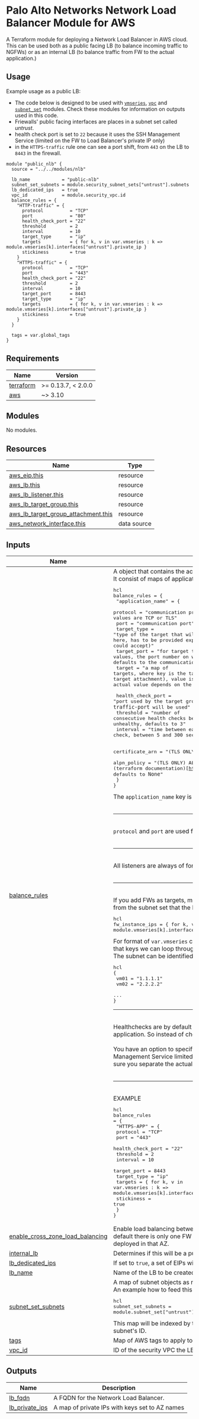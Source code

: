 # Palo Alto Networks Network Load Balancer Module for AWS

A Terraform module for deploying a Network Load Balancer in AWS cloud. This can be used both as a public facing LB (to balance incoming traffic to NGFWs) or as an internal LB (to balance traffic from FW to the actual application.)

## Usage

Example usage as a public LB:

* The code below is designed to be used with [`vmseries`](../vmseries/README.md), [`vpc`](../vpc/README.md) and [`subnet_set`](../subnet_set/README.md) modules. Check these modules for information on outputs used in this code.
* Friewalls' public facing interfaces are places in a subnet set called *untrust*.
* health check port is set to `22` because it uses the SSH Management Service (limited on the FW to Load Balancer's private IP only)
* in the `HTTPS-traffic` rule one can see a port shift, from `443` on the LB to `8443` in the firewall.

```hcl
module "public_nlb" {
  source = "../../modules/nlb"

  lb_name            = "public-nlb"
  subnet_set_subnets = module.security_subnet_sets["untrust"].subnets
  lb_dedicated_ips   = true
  vpc_id             = module.security_vpc.id
  balance_rules = {
    "HTTP-traffic" = {
      protocol          = "TCP"
      port              = "80"
      health_check_port = "22"
      threshold         = 2
      interval          = 10
      target_type       = "ip"
      targets           = { for k, v in var.vmseries : k => module.vmseries[k].interfaces["untrust"].private_ip }
      stickiness        = true
    }
    "HTTPS-traffic" = {
      protocol          = "TCP"
      port              = "443"
      health_check_port = "22"
      threshold         = 2
      interval          = 10
      target_port       = 8443
      target_type       = "ip"
      targets           = { for k, v in var.vmseries : k => module.vmseries[k].interfaces["untrust"].private_ip }
      stickiness        = true
    }
  }

  tags = var.global_tags
}
```

<!-- BEGINNING OF PRE-COMMIT-TERRAFORM DOCS HOOK -->
## Requirements

| Name | Version |
|------|---------|
| <a name="requirement_terraform"></a> [terraform](#requirement\_terraform) | >= 0.13.7, < 2.0.0 |
| <a name="requirement_aws"></a> [aws](#requirement\_aws) | ~> 3.10 |

## Modules

No modules.

## Resources

| Name | Type |
|------|------|
| [aws_eip.this](https://registry.terraform.io/providers/hashicorp/aws/latest/docs/resources/eip) | resource |
| [aws_lb.this](https://registry.terraform.io/providers/hashicorp/aws/latest/docs/resources/lb) | resource |
| [aws_lb_listener.this](https://registry.terraform.io/providers/hashicorp/aws/latest/docs/resources/lb_listener) | resource |
| [aws_lb_target_group.this](https://registry.terraform.io/providers/hashicorp/aws/latest/docs/resources/lb_target_group) | resource |
| [aws_lb_target_group_attachment.this](https://registry.terraform.io/providers/hashicorp/aws/latest/docs/resources/lb_target_group_attachment) | resource |
| [aws_network_interface.this](https://registry.terraform.io/providers/hashicorp/aws/latest/docs/data-sources/network_interface) | data source |

## Inputs

| Name | Description | Type | Default | Required |
|------|-------------|------|---------|:--------:|
| <a name="input_balance_rules"></a> [balance\_rules](#input\_balance\_rules) | A object that contains the actual listener, target group and healthcheck configuration. <br>It consist of maps of applications like follows:<pre>hcl<br>balance_rules = {<br>  "application_name" = {<br>    protocol            = "communication protocol, since this is a NLB module accepted values are TCP or TLS"<br>    port                = "communication port"<br>    target_type         = "type of the target that will be attached to a target group, no defaults here, has to be provided explicitly (regardless the defaults terraform could accept)"<br>    target_port         = "for target types supporting port values, the port number on which the target accepts communication, defaults to the communication port value"<br>    target              = "a map of targets, where key is the target name (used to create a name for the target attachment), value is the target ID (IP, resource ID, etc - the actual value depends on the target type)"<br><br>    health_check_port   = "port used by the target group healthcheck, if ommited, `traffic-port` will be used"<br>    threshold           = "number of consecutive health checks before considering target healthy or unhealthy, defaults to 3"<br>    interval            = "time between each health check, between 5 and 300 seconds, defaults to 30s"<br><br>    certificate_arn     = "(TLS ONLY) this is the arn of a certificate"<br>    alpn_policy         = "(TLS ONLY) ALPN policy name, for possible values check (terraform documentation)[https://registry.terraform.io/providers/hashicorp/aws/latest/docs/resources/lb_listener#alpn_policy], defaults to `None`"<br>  }<br>}</pre>The `application_name` key is valid only for letters, numbers and a dash (`-`) - that's an AWS limitation.<br><br><hr><br>`protocol` and `port` are used for `listener`, `target group` and `target group attachment`. Partially also for health checks (see below).<br><br><hr><br>All listeners are always of forward action.<br><br><hr><br>If you add FWs as targets, make sure you use `target_type = "ip"` and you provide the correct FW IPs in `target` map. IPs should be from the subnet set that the LB was created in. An example on how to feed this variable with data:<pre>hcl<br>fw_instance_ips = { for k, v in var.vmseries : k => module.vmseries[k].interfaces["untrust"].private_ip }</pre>For format of `var.vmseries` check the (`vmseries` module)[../vmseries/README.md]. Basically the key there is the VM name. By using that keys we can loop through all vmseries modules and take private IP from the interface that is assigned to the subnet we require. The subnet can be identified by the subnet set name (like above). In other words, the `for` loop returns the following map:<pre>hcl<br>{<br>  vm01 = "1.1.1.1"<br>  vm02 = "2.2.2.2"<br>  ...<br>}</pre><hr><br>Healthchecks are by default of type TCP. Reason for that is the fact, that HTTP requests might flow through the FW to the actual application. So instead of checking the status of the FW we might check the status of the application.<br><br>You have an option to specify a health check port. This way you can set up a Management Profile with an Administrative Management Service limited only to NLBs private IPs and use a port for that service as the health check port. This way you make sure you separate the actual health check from the application rule's port.<br><br><hr><br>EXAMPLE<pre>hcl<br>balance_rules = {<br>  "HTTPS-APP" = {<br>    protocol          = "TCP"<br>    port              = "443"<br>    health_check_port = "22"<br>    threshold         = 2<br>    interval          = 10<br>    target_port       = 8443<br>    target_type       = "ip"<br>    targets           = { for k, v in var.vmseries : k => module.vmseries[k].interfaces["untrust"].private_ip }<br>    stickiness        = true<br>  }<br>}</pre> | `any` | n/a | yes |
| <a name="input_enable_cross_zone_load_balancing"></a> [enable\_cross\_zone\_load\_balancing](#input\_enable\_cross\_zone\_load\_balancing) | Enable load balancing between instances in different AZs. Defaults to `true`. Change to `false` only if you know what you're doing. By default there is only one FW in each AZ. Turning this off means 1:1 correlation between a public IP assigned to an AZ and a FW deployed in that AZ. | `bool` | `true` | no |
| <a name="input_internal_lb"></a> [internal\_lb](#input\_internal\_lb) | Determines if this will be a public facing LB (default) or an internal one. | `bool` | `false` | no |
| <a name="input_lb_dedicated_ips"></a> [lb\_dedicated\_ips](#input\_lb\_dedicated\_ips) | If set to `true`, a set of EIPs will be created for each zone/subnet. Otherwise AWS will handle IP management. Defaults to `false`. | `bool` | `false` | no |
| <a name="input_lb_name"></a> [lb\_name](#input\_lb\_name) | Name of the LB to be created | `string` | n/a | yes |
| <a name="input_subnet_set_subnets"></a> [subnet\_set\_subnets](#input\_subnet\_set\_subnets) | A map of subnet objects as returned by the `subnet_set` module for a particular subnet set. <br>An example how to feed this variable with data (assuming usage of this modules as in examples and a subnet set named *untrust*):<pre>hcl<br>subnet_set_subnets   = module.subnet_set["untrust"].subnets</pre>This map will be indexed by the subnet name and value will contain subnet's arguments as returned by terraform. This includes the subnet's ID. | `map(any)` | n/a | yes |
| <a name="input_tags"></a> [tags](#input\_tags) | Map of AWS tags to apply to all the created resources. | `map(string)` | `{}` | no |
| <a name="input_vpc_id"></a> [vpc\_id](#input\_vpc\_id) | ID of the security VPC the LB should be created in. | `string` | n/a | yes |

## Outputs

| Name | Description |
|------|-------------|
| <a name="output_lb_fqdn"></a> [lb\_fqdn](#output\_lb\_fqdn) | A FQDN for the Network Load Balancer. |
| <a name="output_lb_private_ips"></a> [lb\_private\_ips](#output\_lb\_private\_ips) | A map of private IPs with keys set to AZ names |
<!-- END OF PRE-COMMIT-TERRAFORM DOCS HOOK -->